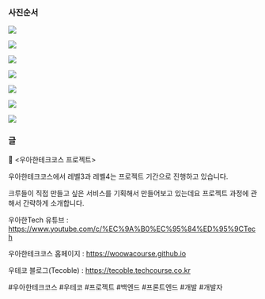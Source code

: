 ### 사진순서

![](./001.png)

![](./002.png)

![](./003.png)

![](./004.png)

![](./005.png)

![](./006.png)

![](./007.png)

### 글

📮  <우아한테크코스 프로젝트>

우아한테크코스에서 레벨3과 레벨4는 프로젝트 기간으로 진행하고 있습니다.

크루들이 직접 만들고 싶은 서비스를 기획해서 만들어보고 있는데요 프로젝트 과정에 관해서 간략하게 소개합니다.


우아한Tech 유튜브 : https://www.youtube.com/c/%EC%9A%B0%EC%95%84%ED%95%9CTech

우아한테크코스 홈페이지 : https://woowacourse.github.io

우테코 블로그(Tecoble) : https://tecoble.techcourse.co.kr

#우아한테크코스 #우테코 #프로젝트 #백엔드 #프론트엔드 #개발 #개발자